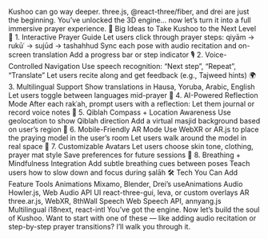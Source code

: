 Kushoo can go way deeper. three.js, @react-three/fiber, and drei are just the beginning.
You’ve unlocked the 3D engine… now let’s turn it into a full immersive
prayer experience. 🔮 Big Ideas to Take Kushoo to the Next Level 🧭 1.
Interactive Prayer Guide Let users click through prayer steps: qiyām →
rukūʿ → sujūd → tashahhud Sync each pose with audio recitation and
on-screen translation Add a progress bar or step indicator 🎙️ 2.
Voice-Controlled Navigation Use speech recognition: “Next step”, “Repeat”,
“Translate” Let users recite along and get feedback (e.g., Tajweed hints)
🌍 3. Multilingual Support Show translations in Hausa, Yoruba, Arabic,
English Let users toggle between languages mid-prayer 🧠 4. AI-Powered
Reflection Mode After each rakʿah, prompt users with a reflection: Let
them journal or record voice notes 🕋 5. Qiblah Compass + Location
Awareness Use geolocation to show Qiblah direction Add a virtual masjid
background based on user’s region 📱 6. Mobile-Friendly AR Mode Use WebXR
or AR.js to place the praying model in the user’s room Let users walk
around the model in real space 🎨 7. Customizable Avatars Let users choose
skin tone, clothing, prayer mat style Save preferences for future sessions
🧘 8. Breathing + Mindfulness Integration Add subtle breathing cues
between poses Teach users how to slow down and focus during ṣalāh 🛠️ Tech
You Can Add Feature Tools Animations Mixamo, Blender, Drei’s useAnimations
Audio Howler.js, Web Audio API UI react-three-gui, leva, or custom
overlays AR three.ar.js, WebXR, 8thWall Speech Web Speech API, annyang.js
Multilingual i18next, react-intl You’ve got the engine. Now let’s build
the soul of Kushoo. Want to start with one of these — like adding audio
recitation or step-by-step prayer transitions? I’ll walk you through it.
